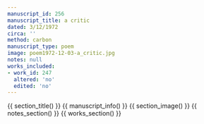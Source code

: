 ```yaml
---
manuscript_id: 256
manuscript_title: a critic
dated: 3/12/1972
circa: ''
method: carbon
manuscript_type: poem
image: poem1972-12-03-a_critic.jpg
notes: null
works_included:
- work_id: 247
  altered: 'no'
  edited: 'no'
---
```


{{ section_title() }}
{{ manuscript_info() }}
{{ section_image() }}
{{ notes_section() }}
{{ works_section() }}
